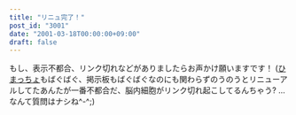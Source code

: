 ```yaml
---
title: "リニュ完了！"
post_id: "3001"
date: "2001-03-18T00:00:00+09:00"
draft: false
---
```



もし、表示不都合、リンク切れなどがありましたらお声かけ願いますです！ ([ひまっちょ](/hi-macho)もばぐばぐ、掲示板もばぐばぐなのにも関わらずのうのうとリニューアルしてたあんたが一番不都合だ、脳内細胞がリンク切れ起こしてるんちゃう? …なんて質問はナシね^-^;)
